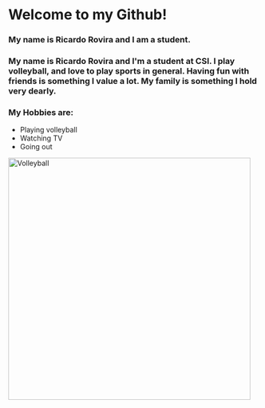 # Welcome to my Github!

### My name is Ricardo Rovira and I am a student.
### My name is Ricardo Rovira and I'm a student at CSI. I play volleyball, and love to play sports in general. Having fun with friends is something I value a lot. My family is something I hold very dearly.  
### My Hobbies are: 

* Playing volleyball
* Watching TV 
* Going out 
<img width="485" alt="Volleyball" src="https://user-images.githubusercontent.com/93545943/139724061-6ab80559-9381-4b08-b910-382f5f8a5ee5.png">
